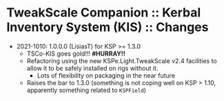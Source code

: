 # TweakScale Companion :: Kerbal Inventory System (KIS) :: Changes

* 2021-1010: 1.0.0.0 (LisiasT) for KSP >= 1.3.0
	+ TSCo-KIS goes gold!!! **#HURRAY!!**
	+ Refactoring using the new KSPe.Light.TweakScale v2.4 facilities to allow it to be safely installed on rigs without it.
		+ Lots of flexibility on packaging in the near future
	+ Raises the bar to 1.3.0 (something is not coping well on KSP > 1.10, apparently something related to `KSPField`)
